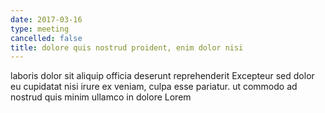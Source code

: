 ```yaml
---
date: 2017-03-16
type: meeting
cancelled: false
title: dolore quis nostrud proident, enim dolor nisi
---
```

laboris dolor sit aliquip officia deserunt reprehenderit Excepteur sed dolor eu cupidatat nisi irure ex veniam, culpa esse pariatur. ut commodo ad nostrud quis minim ullamco in dolore Lorem